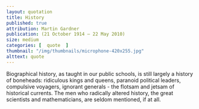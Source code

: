 ```yaml
---
layout: quotation
title: History
published: true 
attribution: Martin Gardner
publication: (21 October 1914 – 22 May 2010)
size: medium
categories: [  quote  ]
thumbnail: "/img/thumbnails/microphone-420x255.jpg"
alttext: quote
---
```


Biographical history, as taught in our public schools, is still largely a 
history of boneheads: ridiculous kings and queens, paranoid political 
leaders, compulsive voyagers, ignorant generals - the flotsam and jetsam 
of historical currents. The men who radically altered history, the great 
scientists and mathematicians, are seldom mentioned, if at all.
